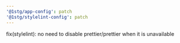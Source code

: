 ```yaml
---
'@1stg/app-config': patch
'@1stg/stylelint-config': patch
---
```


fix(stylelint): no need to disable prettier/prettier when it is unavailable
